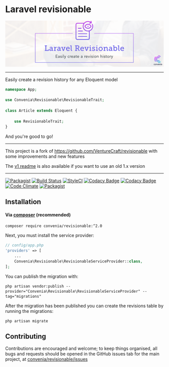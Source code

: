 # Laravel revisionable

![logo](revisionable.png)

---

Easily create a revision history for any Eloquent model

```php
namespace App;

use Convenia\Revisionable\RevisionableTrait;

class Article extends Eloquent {
  
    use RevisionableTrait;
}
```

And you're good to go!

---

This project is a fork of https://github.com/VentureCraft/revisionable with some improvements and new features

The [v1 readme](README_v1.md) is also available if you want to use an old 1.x version 

---

[![Packagist](https://img.shields.io/packagist/v/convenia/revisionable.svg)](https://packagist.org/packages/convenia/revisionable)
[![Build Status](https://travis-ci.org/convenia/revisionable.svg?branch=master)](https://travis-ci.org/convenia/revisionable) [![StyleCI](https://styleci.io/repos/83733995/shield?branch=master)](https://styleci.io/repos/83733995) [![Codacy Badge](https://api.codacy.com/project/badge/Grade/e4ec883fea5d4973a30738c5a1fff1e3)](https://www.codacy.com/app/Convenia/revisionable?utm_source=github.com&amp;utm_medium=referral&amp;utm_content=convenia/revisionable&amp;utm_campaign=Badge_Grade) [![Codacy Badge](https://api.codacy.com/project/badge/Coverage/e4ec883fea5d4973a30738c5a1fff1e3)](https://www.codacy.com/app/Convenia/revisionable?utm_source=github.com&amp;utm_medium=referral&amp;utm_content=convenia/revisionable&amp;utm_campaign=Badge_Coverage) [![Code Climate](https://codeclimate.com/github/convenia/revisionable/badges/gpa.svg)](https://codeclimate.com/github/convenia/revisionable) [![Packagist](https://img.shields.io/packagist/dm/convenia/revisionable.svg)](https://packagist.org/packages/convenia/revisionable)

## Installation

#### Via [composer](http://getcomposer.org/doc/00-intro.md) (recommended)

```
composer require convenia/revisionable:^2.0
```

Next, you must install the service provider:

```php
// config/app.php
'providers' => [
    ...
    Convenia\Revisionable\RevisionableServiceProvider::class,
];
```
You can publish the migration with:

```
php artisan vendor:publish --provider="Convenia\Revisionable\RevisionableServiceProvider" --tag="migrations"
```

After the migration has been published you can create the revisions table by running the migrations:

```
php artisan migrate
```

## Contributing

Contributions are encouraged and welcome; to keep things organised, all bugs and requests should be
opened in the GitHub issues tab for the main project, at [convenia/revisionable/issues](https://github.com/convenia/revisionable/issues)